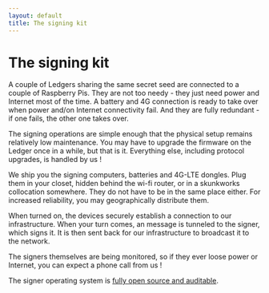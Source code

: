 ```yaml
---
layout: default
title: The signing kit
---
```


# The signing kit

A couple of Ledgers sharing the same secret seed are connected to a couple of Raspberry Pis. They are not too needy - they just need power and Internet most of the time. A battery and 4G connection is ready to take over when power and/on Internet connectivity fail. And they are fully redundant - if one fails, the other one takes over.

The signing operations are simple enough that the physical setup remains relatively low maintenance. You may have to upgrade the firmware on the Ledger once in a while, but that is it. Everything else, including protocol upgrades, is handled by us !

We ship you the signing computers, batteries and 4G-LTE dongles. Plug them in your closet, hidden behind the wi-fi router, or in a skunkworks collocation somewhere. They do not have to be in the same place either. For increased reliability, you may geographically distribute them.

When turned on, the devices securely establish a connection to our infrastructure. When your turn comes, an message is tunneled to the signer, which signs it. It is then sent back for our infrastructure to broadcast it to the network.

The signers themselves are being monitored, so if they ever loose power or Internet, you can expect a phone call from us !

The signer operating system is [fully open source and auditable](https://github.com/hodl-dot-farm/tezos-remote-signer-os).
